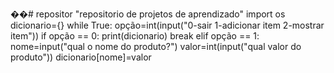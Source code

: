 ��#   r e p o s i t o r 
 
 "repositorio de projetos de aprendizado"
import os
dicionario={}
while True:
 opção=int(input("0-sair 1-adicionar item  2-mostrar item"))
 if opção == 0:
     print(dicionario)
     break
 elif opção == 1:
    nome=input("qual o nome do produto?")
    valor=int(input("qual valor do produto"))
    dicionario[nome]=valor
